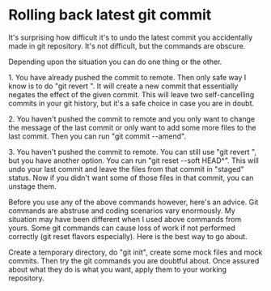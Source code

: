 Rolling back latest git commit
===
It's surprising how difficult it's to undo the latest commit you accidentally made in git repository. It's not difficult, but the commands are obscure.  
  
Depending upon the situation you can do one thing or the other.  
  
1\. You have already pushed the commit to remote. Then only safe way I know is to do "git revert ". It will create a new commit that essentially negates the effect of the given commit. This will leave two self-cancelling commits in your git history, but it's a safe choice in case you are in doubt.  
  
2\. You haven't pushed the commit to remote and you only want to change the message of the last commit or only want to add some more files to the last commit. Then you can run "git commit --amend".  
  
3\. You haven't pushed the commit to remote. You can still use "git revert ", but you have another option. You can run "git reset --soft HEAD^". This will undo your last commit and leave the files from that commit in "staged" status. Now if you didn't want some of those files in that commit, you can unstage them.  
  
Before you use any of the above commands however, here's an advice. Git commands are abstruse and coding scenarios vary enormously. My situation may have been different when I used above commands from yours. Some git commands can cause loss of work if not performed correctly (git reset flavors especially). Here is the best way to go about.  
  
Create a temporary directory, do "git init", create some mock files and mock commits. Then try the git commands you are doubtful about. Once assured about what they do is what you want, apply them to your working repository.

